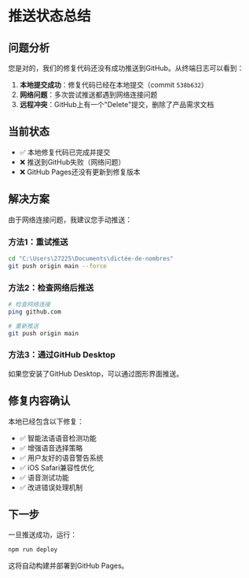 # 推送状态总结

## 问题分析
您是对的，我们的修复代码还没有成功推送到GitHub。从终端日志可以看到：

1. **本地提交成功**：修复代码已经在本地提交（commit `538b632`）
2. **网络问题**：多次尝试推送都遇到网络连接问题
3. **远程冲突**：GitHub上有一个"Delete"提交，删除了产品需求文档

## 当前状态
- ✅ 本地修复代码已完成并提交
- ❌ 推送到GitHub失败（网络问题）
- ❌ GitHub Pages还没有更新到修复版本

## 解决方案
由于网络连接问题，我建议您手动推送：

### 方法1：重试推送
```bash
cd "C:\Users\27225\Documents\dictée-de-nombres"
git push origin main --force
```

### 方法2：检查网络后推送
```bash
# 检查网络连接
ping github.com

# 重新推送
git push origin main
```

### 方法3：通过GitHub Desktop
如果您安装了GitHub Desktop，可以通过图形界面推送。

## 修复内容确认
本地已经包含以下修复：
- ✅ 智能法语语音检测功能
- ✅ 增强语音选择策略
- ✅ 用户友好的语音警告系统
- ✅ iOS Safari兼容性优化
- ✅ 语音测试功能
- ✅ 改进错误处理机制

## 下一步
一旦推送成功，运行：
```bash
npm run deploy
```

这将自动构建并部署到GitHub Pages。
